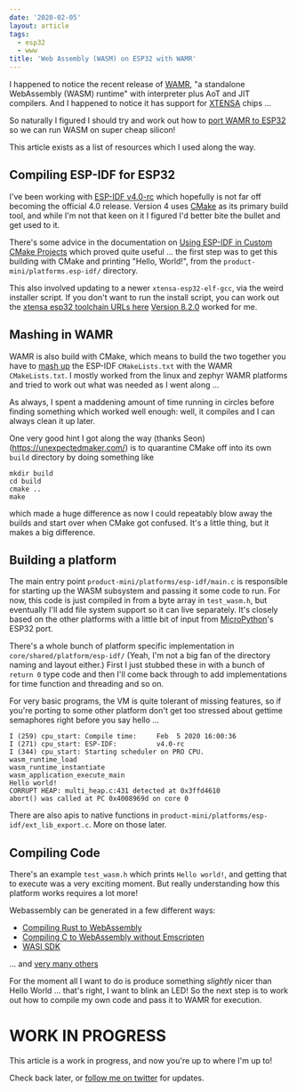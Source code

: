 ```yaml
---
date: '2020-02-05'
layout: article
tags:
  - esp32
  - www
title: 'Web Assembly (WASM) on ESP32 with WAMR'
---
```


I happened to notice the recent release of 
[WAMR](https://github.com/bytecodealliance/wasm-micro-runtime),
"a standalone WebAssembly (WASM) runtime" with interpreter plus
AoT and JIT compilers.  And I happened to notice it has support
for [XTENSA](https://en.wikipedia.org/wiki/Tensilica) chips ...

So naturally I figured I should try and work out how to
[port WAMR to ESP32](https://github.com/nickzoic/wasm-micro-runtime/tree/wamr-for-esp-idf)
so we can run WASM on super cheap silicon!

This article exists as a list of resources which I used along the way.

## Compiling ESP-IDF for ESP32

I've been working with [ESP-IDF v4.0-rc](https://github.com/espressif/esp-idf/tree/v4.0-rc)
which hopefully is not far off becoming the official 4.0 release.  Version 4 uses
[CMake](https://cmake.org/) as its primary build tool, and while I'm not that keen on it
I figured I'd better bite the bullet and get used to it.

There's some advice in the documentation on
[Using ESP-IDF in Custom CMake Projects](https://docs.espressif.com/projects/esp-idf/en/latest/api-guides/build-system.html#using-esp-idf-in-custom-cmake-projects)
which proved quite useful ... the first step was to get this building with CMake and 
printing "Hello, World!", from the `product-mini/platforms.esp-idf/` directory.

This also involved updating to a newer `xtensa-esp32-elf-gcc`, via the weird
installer script.  If you don't want to run the install script, you can work out the
[xtensa esp32 toolchain URLs here](https://github.com/espressif/esp-idf/blob/master/tools/tools.json)
[Version 8.2.0](https://dl.espressif.com/dl/xtensa-esp32s2-elf-gcc8_2_0-esp-2019r2-linux-amd64.tar.gz)
worked for me.

## Mashing in WAMR

WAMR is also build with CMake, which means to build the two together you have to
[mash up](http://www.djbc.net/index.html#)
the ESP-IDF `CMakeLists.txt` with the WAMR `CMakeLists.txt`.  I mostly worked
from the linux and zephyr WAMR platforms and tried to work out what was needed as I 
went along ...

As always, I spent a maddening amount of time running in circles before finding 
something which worked well enough:  well, it compiles and I can always clean it up later.

One very good hint I got along the way (thanks Seon)(https://unexpectedmaker.com/)
is to quarantine CMake off into its own `build` directory by doing something like

```
mkdir build
cd build
cmake ..
make 
```

which made a huge difference as now I could repeatably blow away the builds and start
over when CMake got confused.  It's a little thing, but it makes a big difference.

## Building a platform

The main entry point `product-mini/platforms/esp-idf/main.c` is responsible for starting
up the WASM subsystem and passing it some code to run.  For now, this code is just compiled
in from a byte array in `test_wasm.h`, but eventually I'll add file system support so it can
live separately.  It's closely based on the other platforms with a little bit of input
from [MicroPython](https://micropython.org/)'s ESP32 port.

There's a whole bunch of platform specific implementation in `core/shared/platform/esp-idf/`
(Yeah, I'm not a big fan of the directory naming and layout either.)
First I just stubbed these in with a bunch of `return 0` type code and then I'll come back
through to add implementations for time function and threading and so on.

For very basic programs, the VM is quite tolerant of missing features, so if you're porting
to some other platform don't get too stressed about gettime semaphores right before you
say hello ...

```
I (259) cpu_start: Compile time:     Feb  5 2020 16:00:36
I (271) cpu_start: ESP-IDF:          v4.0-rc
I (344) cpu_start: Starting scheduler on PRO CPU.
wasm_runtime_load
wasm_runtime_instantiate
wasm_application_execute_main
Hello world!
CORRUPT HEAP: multi_heap.c:431 detected at 0x3ffd4610
abort() was called at PC 0x4008969d on core 0
```

There are also apis to native functions in `product-mini/platforms/esp-idf/ext_lib_export.c`.
More on those later.

## Compiling Code

There's an example `test_wasm.h` which prints `Hello world!`, and getting that to execute was
a very exciting moment.  But really understanding how this platform works requires a lot more!

Webassembly can be generated in a few different ways:

* [Compiling Rust to WebAssembly](https://developer.mozilla.org/en-US/docs/WebAssembly/Rust_to_wasm)
* [Compiling C to WebAssembly without Emscripten](https://dassur.ma/things/c-to-webassembly/)
* [WASI SDK](https://github.com/CraneStation/wasi-sdk)

... and [very many others](https://github.com/appcypher/awesome-wasm-langs)

For the moment all I want to do is produce something *slightly* nicer than Hello World ...
that's right, I want to blink an LED!  So the next step is to work out how to compile my
own code and pass it to WAMR for execution.

# WORK IN PROGRESS

This article is a work in progress, and now you're up to where I'm up to!

Check back later, or [follow me on twitter](https://twitter.com/nickzoic/) for updates.
